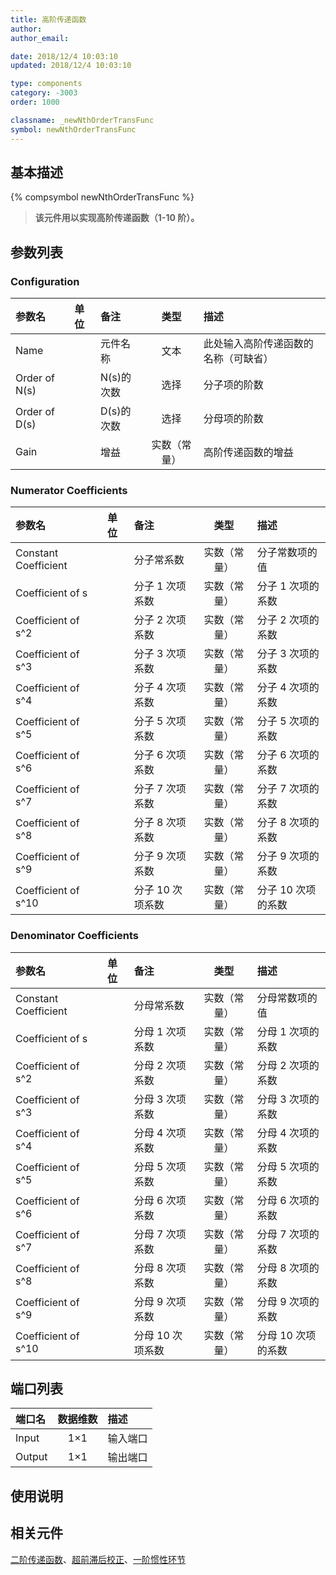 ```yaml
---
title: 高阶传递函数
author:
author_email:

date: 2018/12/4 10:03:10
updated: 2018/12/4 10:03:10

type: components
category: -3003
order: 1000

classname: _newNthOrderTransFunc
symbol: newNthOrderTransFunc
---
```


## 基本描述

{% compsymbol newNthOrderTransFunc %}

> **该元件用以实现高阶传递函数（1-10 阶）。**

## 参数列表

### Configuration

| 参数名        | 单位 | 备注       |     类型     | 描述                                 |
| :------------ | :--- | :--------- | :----------: | :----------------------------------- |
| Name          |      | 元件名称   |     文本     | 此处输入高阶传递函数的名称（可缺省） |
| Order of N(s) |      | N(s)的次数 |     选择     | 分子项的阶数                         |
| Order of D(s) |      | D(s)的次数 |     选择     | 分母项的阶数                         |
| Gain          |      | 增益       | 实数（常量） | 高阶传递函数的增益                   |

### Numerator Coefficients

| 参数名               | 单位 | 备注             |     类型     | 描述               |
| :------------------- | :--- | :--------------- | :----------: | :----------------- |
| Constant Coefficient |      | 分子常系数       | 实数（常量） | 分子常数项的值     |
| Coefficient of s     |      | 分子 1 次项系数  | 实数（常量） | 分子 1 次项的系数  |
| Coefficient of s^2   |      | 分子 2 次项系数  | 实数（常量） | 分子 2 次项的系数  |
| Coefficient of s^3   |      | 分子 3 次项系数  | 实数（常量） | 分子 3 次项的系数  |
| Coefficient of s^4   |      | 分子 4 次项系数  | 实数（常量） | 分子 4 次项的系数  |
| Coefficient of s^5   |      | 分子 5 次项系数  | 实数（常量） | 分子 5 次项的系数  |
| Coefficient of s^6   |      | 分子 6 次项系数  | 实数（常量） | 分子 6 次项的系数  |
| Coefficient of s^7   |      | 分子 7 次项系数  | 实数（常量） | 分子 7 次项的系数  |
| Coefficient of s^8   |      | 分子 8 次项系数  | 实数（常量） | 分子 8 次项的系数  |
| Coefficient of s^9   |      | 分子 9 次项系数  | 实数（常量） | 分子 9 次项的系数  |
| Coefficient of s^10  |      | 分子 10 次项系数 | 实数（常量） | 分子 10 次项的系数 |

### Denominator Coefficients

| 参数名               | 单位 | 备注             |     类型     | 描述               |
| :------------------- | :--- | :--------------- | :----------: | :----------------- |
| Constant Coefficient |      | 分母常系数       | 实数（常量） | 分母常数项的值     |
| Coefficient of s     |      | 分母 1 次项系数  | 实数（常量） | 分母 1 次项的系数  |
| Coefficient of s^2   |      | 分母 2 次项系数  | 实数（常量） | 分母 2 次项的系数  |
| Coefficient of s^3   |      | 分母 3 次项系数  | 实数（常量） | 分母 3 次项的系数  |
| Coefficient of s^4   |      | 分母 4 次项系数  | 实数（常量） | 分母 4 次项的系数  |
| Coefficient of s^5   |      | 分母 5 次项系数  | 实数（常量） | 分母 5 次项的系数  |
| Coefficient of s^6   |      | 分母 6 次项系数  | 实数（常量） | 分母 6 次项的系数  |
| Coefficient of s^7   |      | 分母 7 次项系数  | 实数（常量） | 分母 7 次项的系数  |
| Coefficient of s^8   |      | 分母 8 次项系数  | 实数（常量） | 分母 8 次项的系数  |
| Coefficient of s^9   |      | 分母 9 次项系数  | 实数（常量） | 分母 9 次项的系数  |
| Coefficient of s^10  |      | 分母 10 次项系数 | 实数（常量） | 分母 10 次项的系数 |

## 端口列表

| 端口名 | 数据维数 | 描述     |
| :----- | :------: | :------- |
| Input  |   1×1    | 输入端口 |
| Output |   1×1    | 输出端口 |

## 使用说明

## 相关元件

[二阶传递函数](comp_newComplexPole.md)、[超前滞后校正](comp_newLeadLag.md)、[一阶惯性环节](comp_newRealPole.md)
